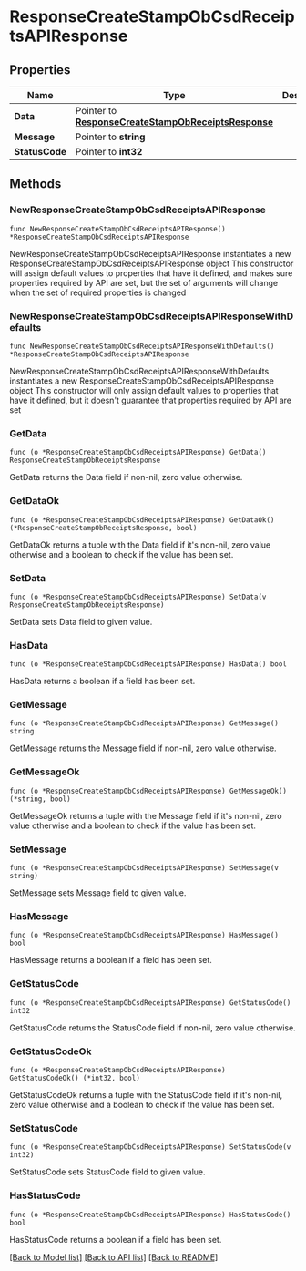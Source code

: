 # ResponseCreateStampObCsdReceiptsAPIResponse

## Properties

Name | Type | Description | Notes
------------ | ------------- | ------------- | -------------
**Data** | Pointer to [**ResponseCreateStampObReceiptsResponse**](ResponseCreateStampObReceiptsResponse.md) |  | [optional] 
**Message** | Pointer to **string** |  | [optional] 
**StatusCode** | Pointer to **int32** |  | [optional] 

## Methods

### NewResponseCreateStampObCsdReceiptsAPIResponse

`func NewResponseCreateStampObCsdReceiptsAPIResponse() *ResponseCreateStampObCsdReceiptsAPIResponse`

NewResponseCreateStampObCsdReceiptsAPIResponse instantiates a new ResponseCreateStampObCsdReceiptsAPIResponse object
This constructor will assign default values to properties that have it defined,
and makes sure properties required by API are set, but the set of arguments
will change when the set of required properties is changed

### NewResponseCreateStampObCsdReceiptsAPIResponseWithDefaults

`func NewResponseCreateStampObCsdReceiptsAPIResponseWithDefaults() *ResponseCreateStampObCsdReceiptsAPIResponse`

NewResponseCreateStampObCsdReceiptsAPIResponseWithDefaults instantiates a new ResponseCreateStampObCsdReceiptsAPIResponse object
This constructor will only assign default values to properties that have it defined,
but it doesn't guarantee that properties required by API are set

### GetData

`func (o *ResponseCreateStampObCsdReceiptsAPIResponse) GetData() ResponseCreateStampObReceiptsResponse`

GetData returns the Data field if non-nil, zero value otherwise.

### GetDataOk

`func (o *ResponseCreateStampObCsdReceiptsAPIResponse) GetDataOk() (*ResponseCreateStampObReceiptsResponse, bool)`

GetDataOk returns a tuple with the Data field if it's non-nil, zero value otherwise
and a boolean to check if the value has been set.

### SetData

`func (o *ResponseCreateStampObCsdReceiptsAPIResponse) SetData(v ResponseCreateStampObReceiptsResponse)`

SetData sets Data field to given value.

### HasData

`func (o *ResponseCreateStampObCsdReceiptsAPIResponse) HasData() bool`

HasData returns a boolean if a field has been set.

### GetMessage

`func (o *ResponseCreateStampObCsdReceiptsAPIResponse) GetMessage() string`

GetMessage returns the Message field if non-nil, zero value otherwise.

### GetMessageOk

`func (o *ResponseCreateStampObCsdReceiptsAPIResponse) GetMessageOk() (*string, bool)`

GetMessageOk returns a tuple with the Message field if it's non-nil, zero value otherwise
and a boolean to check if the value has been set.

### SetMessage

`func (o *ResponseCreateStampObCsdReceiptsAPIResponse) SetMessage(v string)`

SetMessage sets Message field to given value.

### HasMessage

`func (o *ResponseCreateStampObCsdReceiptsAPIResponse) HasMessage() bool`

HasMessage returns a boolean if a field has been set.

### GetStatusCode

`func (o *ResponseCreateStampObCsdReceiptsAPIResponse) GetStatusCode() int32`

GetStatusCode returns the StatusCode field if non-nil, zero value otherwise.

### GetStatusCodeOk

`func (o *ResponseCreateStampObCsdReceiptsAPIResponse) GetStatusCodeOk() (*int32, bool)`

GetStatusCodeOk returns a tuple with the StatusCode field if it's non-nil, zero value otherwise
and a boolean to check if the value has been set.

### SetStatusCode

`func (o *ResponseCreateStampObCsdReceiptsAPIResponse) SetStatusCode(v int32)`

SetStatusCode sets StatusCode field to given value.

### HasStatusCode

`func (o *ResponseCreateStampObCsdReceiptsAPIResponse) HasStatusCode() bool`

HasStatusCode returns a boolean if a field has been set.


[[Back to Model list]](../README.md#documentation-for-models) [[Back to API list]](../README.md#documentation-for-api-endpoints) [[Back to README]](../README.md)


